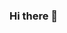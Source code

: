 ### Hi there 👋

<!--
**nicolaspb12/nicolaspb12** is a ✨ _special_ ✨ repository because its `README.md` (this file) appears on your GitHub profile.

Esse é o inicio de um repo

Here are some ideas to get you started:

- 🔭 I’m currently working on ...
- 🌱 I’m currently learning ...
- 👯 I’m looking to collaborate on ...
- 🤔 I’m looking for help with ...
- 💬 Ask me about ...
- 📫 How to reach me: ...
- 😄 Pronouns: ...
- ⚡ Fun fact: ...
-->
